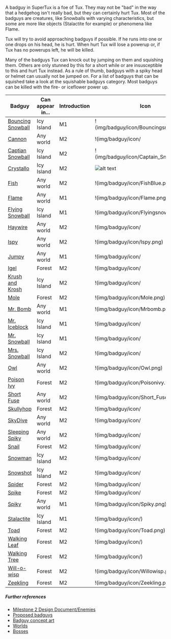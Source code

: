 A badguy in SuperTux is a foe of Tux. They may not be "bad" in the way that a hedgehog isn't really bad, but they can certainly hurt Tux. Most of the badguys are creatures, like Snowballs with varying characteristics, but some are more like objects (Stalactite for example) or phenomena like Flame.

Tux will try to avoid approaching badguys if possible. If he runs into one or one drops on his head, he is hurt. When hurt Tux will lose a powerup or, if Tux has no powerups left, he will be killed.

Many of the badguys Tux can knock out by jumping on them and squishing them. Others are only stunned by this for a short while or are insusceptible to this and hurt Tux instead. As a rule of thumb, badguys with a spiky head or helmet can usually not be jumped on. For a list of badguys that can be squished take a look at the squishable badguys category. Most badguys can be killed with the fire- or iceflower power up.

| Badguy | Can appear in... | Introduction | Icon |
| ------ | ---------------- | ------------ | ----- |
| [Bouncing Snowball](http://supertux.lethargik.org/wiki/Bouncing_Snowball) | Icy Island | M1 | !(img/badguy/icon/Bouncingsnowball.png) |
| [Cannon](http://supertux.lethargik.org/wiki/Cannon) | Any world | M2 |!(img/badguy/icon/ |
| [Captian Snowball](http://supertux.lethargik.org/wiki/Captain_Snowball) | Icy Island | M2 |!(img/badguy/icon/Captain_Snowball.png) |
| [Crystallo](http://supertux.lethargik.org/wiki/Crystallo) | Icy Island | M2 |![alt text](img/badguy/icon/Crystallo.png) |
| [Fish](http://supertux.lethargik.org/wiki/Fish) | Any world | M2 |!(img/badguy/icon/FishBlue.png) |
| [Flame](http://supertux.lethargik.org/wiki/Flame) | Any world | M1 |!(img/badguy/icon/Flame.png) |
| [Flying Snowball](http://supertux.lethargik.org/wiki/Flying_Snowball) | Icy Island | M1 |!(img/badguy/icon/Flyingsnowball.png) |
| [Haywire](http://supertux.lethargik.org/wiki/Haywire) | Any world | M2 |!(img/badguy/icon/ |
| [Ispy](http://supertux.lethargik.org/wiki/Ispy) | Any world | M2 |!(img/badguy/icon/Ispy.png) |
| [Jumpy](http://supertux.lethargik.org/wiki/Jumpy) | Any world | M1 |!(img/badguy/icon/ |
| [Igel](http://supertux.lethargik.org/wiki/Igel) | Forest | M2 |!(img/badguy/icon/ |
| [Krush and Krosh](http://supertux.lethargik.org/wiki/Krush_and_Krosh) | Icy Island | M2 |!(img/badguy/icon/ |
| [Mole](http://supertux.lethargik.org/wiki/Mole) | Forest | M2 |!(img/badguy/icon/Mole.png) |
| [Mr. Bomb](http://supertux.lethargik.org/wiki/Mr._Bomb) | Any world | M1 |!(img/badguy/icon/Mrbomb.png) |
| [Mr. Iceblock](http://supertux.lethargik.org/wiki/Mr._IceBlock) | Icy Island | M1 |!(img/badguy/icon/ |
| [Mr. Snowball](http://supertux.lethargik.org/wiki/Snowball) | Icy Island | M1 |!(img/badguy/icon/ |
| [Mrs. Snowball](http://supertux.lethargik.org/wiki/Mrs._Snowball) | Icy Island | M2 |!(img/badguy/icon/ |
| [Owl](http://supertux.lethargik.org/wiki/Owl) | Any world | M2 |!(img/badguy/icon/Owl.png) |
| [Poison Ivy](http://supertux.lethargik.org/wiki/Poison_Ivy) | Forest | M2 |!(img/badguy/icon/Poisonivy.png)
| [Short Fuse](http://supertux.lethargik.org/wiki/Short_Fuse) | Any world | M2 |!(img/badguy/icon/Short_Fuse.png) |
| [Skullyhop](http://supertux.lethargik.org/wiki/Skullyhop) | Forest | M2 |!(img/badguy/icon/ |
| [SkyDive](http://supertux.lethargik.org/wiki/SkyDive) | Any world | M2 |!(img/badguy/icon/ |
| [Sleeping Spiky](http://supertux.lethargik.org/wiki/Sleeping_Spiky) | Any world | M2 |!(img/badguy/icon/ |
| [Snail](http://supertux.lethargik.org/wiki/Snail) | Forest | M2 |!(img/badguy/icon/ |
| [Snowman](http://supertux.lethargik.org/wiki/Snowman) | Icy Island | M2 |!(img/badguy/icon/ |
| [Snowshot](http://supertux.lethargik.org/wiki/Snowshot) | Icy Island | M2 |!(img/badguy/icon/ |
| [Spider](http://supertux.lethargik.org/wiki/Spider) | Forest | M2 |!(img/badguy/icon/ |
| [Spike](http://supertux.lethargik.org/wiki/Spike) | Forest | M2 |!(img/badguy/icon/ |
| [Spiky](http://supertux.lethargik.org/wiki/Spiky) | Any world | M1 |!(img/badguy/icon/Spiky.png) |
| [Stalactite](http://supertux.lethargik.org/wiki/Stalactite) | Icy Island | M1 |!(img/badguy/icon/) |
| [Toad](http://supertux.lethargik.org/wiki/Toad) | Forest | M2 |!(img/badguy/icon/Toad.png)  |
| [Walking Leaf](http://supertux.lethargik.org/wiki/Walking_leaf) | Forest | M2 |!(img/badguy/icon/)  |
| [Walking Tree](http://supertux.lethargik.org/wiki/Walking_tree) | Forest | M2 |!(img/badguy/icon/)  |
| [Will-o-wisp](http://supertux.lethargik.org/wiki/Will-o-wisp) | Forest | M2 |!(img/badguy/icon/Willowisp.png)  |
| [Zeekling](http://supertux.lethargik.org/wiki/Zeekling) | Forest | M2 |!(img/badguy/icon/Zeekling.png)  |

##### Further references

* [Milestone 2 Design Document/Enemies](http://supertux.lethargik.org/wiki/Milestone_2_Design_Document/Enemies)
* [Proposed badguys](http://supertux.lethargik.org/wiki/Proposed_Badguys)
* [Badguy concept art](http://supertux.lethargik.org/wiki/Badguys_concept_art)
* [Worlds](https://github.com/SuperTux/supertux/wiki/Worlds)
* [Bosses](http://supertux.lethargik.org/wiki/Bosses)
